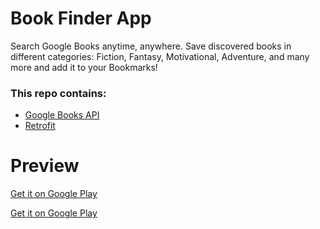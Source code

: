 # Book Finder App

Search Google Books anytime, anywhere. Save discovered books in different categories: Fiction, Fantasy, Motivational, Adventure, and many more and add it to your Bookmarks!

### This repo contains:
* [Google Books API](https://developers.google.com/books/docs/v1/reference/volumes)
* [Retrofit](https://github.com/square/retrofit)

# Preview
[Get it on Google Play](https://play.google.com/store/apps/details?id=com.bevstudio.wolfbooksapp)

[Get it on Google Play](https://github.com/bevcastillo/android-bookfinder/blob/master/app/src/main/res/drawable/google_play_badge.png)